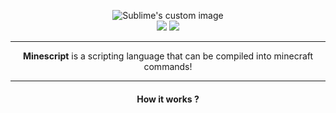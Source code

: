 <p align="center">
  <img src="https://github.com/Holiaaa/Minescript/blob/main/logo/MPL%20(1).png?raw=true" alt="Sublime's custom image"/>
  <br>
  <img src="https://img.shields.io/badge/Licence-MIT-blue">
  <img src="https://img.shields.io/badge/Made_in-Python-green">
</p>
<hr>
<p align="center"><b>Minescript</b> is a scripting language that can be compiled into minecraft commands!</p>
<hr>
<h4 align="center">How it works ?</h4>
